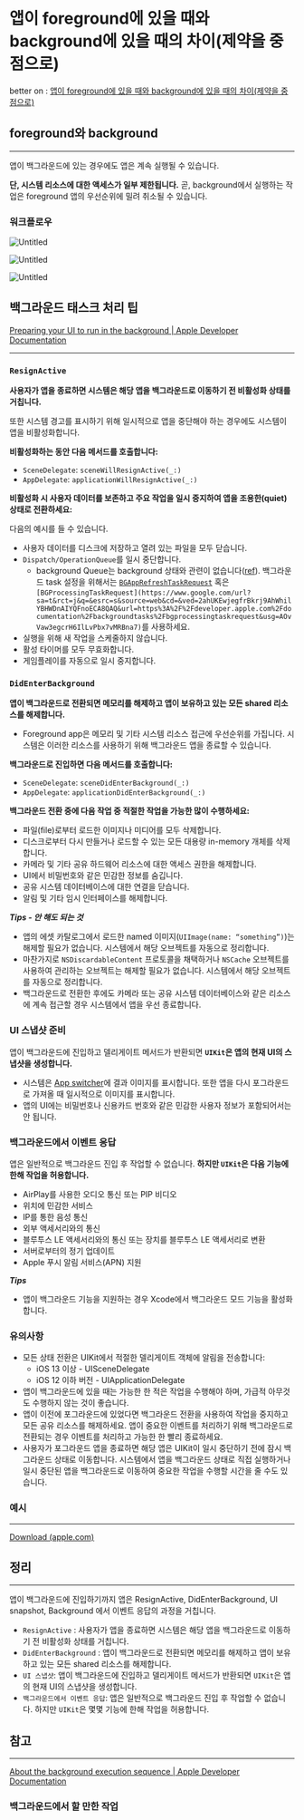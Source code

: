 # 앱이 foreground에 있을 때와 background에 있을 때의 차이(제약을 중점으로)

better on : [앱이 foreground에 있을 때와 background에 있을 때의 차이(제약을 중점으로)](https://www.notion.so/foreground-background-2c4a7ee709e7432e87ba0974256726cd) 

## foreground와 background

---

앱이 백그라운드에 있는 경우에도 앱은 계속 실행될 수 있습니다.

 **단, 시스템 리소스에 대한 액세스가 일부 제한됩니다.**  곧, background에서 실행하는 작업은 foreground 앱의 우선순위에 밀려 취소될 수 있습니다.

### 워크플로우

![Untitled](https://s3-us-west-2.amazonaws.com/secure.notion-static.com/bcdcc498-7031-4f2b-a4e7-bc8d324e8183/Untitled.png)

![Untitled](https://s3-us-west-2.amazonaws.com/secure.notion-static.com/c5362365-de6e-4e6e-a25f-1c310a9726c5/Untitled.png)

![Untitled](https://s3-us-west-2.amazonaws.com/secure.notion-static.com/291a861b-938d-4664-a107-55d9f1058f14/Untitled.png)

## 백그라운드 태스크 처리 팁

[Preparing your UI to run in the background | Apple Developer Documentation](https://developer.apple.com/documentation/uikit/app_and_environment/scenes/preparing_your_ui_to_run_in_the_background)

---

### `ResignActive`

**사용자가 앱을 종료하면 시스템은 해당 앱을 백그라운드로 이동하기 전 비활성화 상태를 거칩니다.** 

또한 시스템 경고를 표시하기 위해 일시적으로 앱을 중단해야 하는 경우에도 시스템이 앱을 비활성화합니다. 

**비활성화하는 동안 다음 메서드를 호출합니다:**

- `SceneDelegate`: `sceneWillResignActive(_:)`
- `AppDelegate`: `applicationWillResignActive(_:)`

**비활성화 시 사용자 데이터를 보존하고 주요 작업을 일시 중지하여 앱을 조용한(quiet) 상태로 전환하세요:**

다음의 예시를 들 수 있습니다.

- 사용자 데이터를 디스크에 저장하고 열려 있는 파일을 모두 닫습니다.
- `Dispatch/OperationQueue`를 일시 중단합니다.
    - background Queue는 background 상태와 관련이 없습니다([ref](https://stackoverflow.com/questions/70307882/swift-background-execution)). 백그라운드 task 설정을 위해서는 [`BGAppRefreshTaskRequest`](https://www.google.com/url?sa=t&rct=j&q=&esrc=s&source=web&cd=&ved=2ahUKEwjHpfOukrj9AhUwr1YBHZn7AYkQFnoECA4QAQ&url=https%3A%2F%2Fdeveloper.apple.com%2Fdocumentation%2Fbackgroundtasks%2Fbgapprefreshtaskrequest&usg=AOvVaw3ZwGRTb3LhSjDRbv385Gu-) 혹은 `[BGProcessingTaskRequest](https://www.google.com/url?sa=t&rct=j&q=&esrc=s&source=web&cd=&ved=2ahUKEwjegfrBkrj9AhWhilYBHWDnAIYQFnoECA8QAQ&url=https%3A%2F%2Fdeveloper.apple.com%2Fdocumentation%2Fbackgroundtasks%2Fbgprocessingtaskrequest&usg=AOvVaw3egcrH6IlLvPbx7vMRBna7)`를 사용하세요.
- 실행을 위해 새 작업을 스케줄하지 않습니다.
- 활성 타이머를 모두 무효화합니다.
- 게임플레이를 자동으로 일시 중지합니다.

### `DidEnterBackground`

**앱이 백그라운드로 전환되면 메모리를 해제하고 앱이 보유하고 있는 모든 shared 리소스를 해제합니다.** 

- Foreground app은 메모리 및 기타 시스템 리소스 접근에 우선순위를 가집니다. 시스템은 이러한 리소스를 사용하기 위해 백그라운드 앱을 종료할 수 있습니다.

**백그라운드로 진입하면 다음 메서드를 호출합니다:**

- `SceneDelegate`: `sceneDidEnterBackground(_:)`
- `AppDelegate`: `applicationDidEnterBackground(_:)`

**백그라운드 전환 중에 다음 작업 중 적절한 작업을 가능한 많이 수행하세요:**

- 파일(file)로부터 로드한 이미지나 미디어를 모두 삭제합니다.
- 디스크로부터 다시 만들거나 로드할 수 있는 모든 대용량 in-memory 개체를 삭제합니다.
- 카메라 및 기타 공유 하드웨어 리소스에 대한 액세스 권한을 해제합니다.
- UI에서 비밀번호와 같은 민감한 정보를 숨깁니다.
- 공유 시스템 데이터베이스에 대한 연결을 닫습니다.
- 알림 및 기타 임시 인터페이스를 해제합니다.

***Tips - 안 해도 되는 것***

- 앱의 에셋 카탈로그에서 로드한 named 이미지(`UIImage(name: “something”)`)는 해제할 필요가 없습니다. 시스템에서 해당 오브젝트를 자동으로 정리합니다.
- 마찬가지로 `NSDiscardableContent` 프로토콜을 채택하거나 `NSCache` 오브젝트를 사용하여 관리하는 오브젝트는 해제할 필요가 없습니다. 시스템에서 해당 오브젝트를 자동으로 정리합니다.
- 백그라운드로 전환한 후에도 카메라 또는 공유 시스템 데이터베이스와 같은 리소스에 계속 접근할 경우 시스템에서 앱을 우선 종료합니다.

### UI 스냅샷 준비

앱이 백그라운드에 진입하고 델리게이트 메서드가 반환되면 **`UIKit`은 앱의 현재 UI의 스냅샷을 생성합니다.** 

- 시스템은 [App switcher](https://support.apple.com/library/content/dam/edam/applecare/images/en_US/iOS/ios15-iphone-se-switch-apps.png)에 결과 이미지를 표시합니다. 또한 앱을 다시 포그라운드로 가져올 때 일시적으로 이미지를 표시합니다.
- 앱의 UI에는 비밀번호나 신용카드 번호와 같은 민감한 사용자 정보가 포함되어서는 안 됩니다.

### 백그라운드에서 이벤트 응답

앱은 일반적으로 백그라운드 진입 후 작업할 수 없습니다. **하지만 `UIKit`은 다음 기능에 한해 작업을 허용합니다.**

- AirPlay를 사용한 오디오 통신 또는 PIP 비디오
- 위치에 민감한 서비스
- IP를 통한 음성 통신
- 외부 액세서리와의 통신
- 블루투스 LE 액세서리와의 통신 또는 장치를 블루투스 LE 액세서리로 변환
- 서버로부터의 정기 업데이트
- Apple 푸시 알림 서비스(APN) 지원

***Tips***

- 앱이 백그라운드 기능을 지원하는 경우 Xcode에서 백그라운드 모드 기능을 활성화합니다.

### 유의사항

- 모든 상태 전환은 UIKit에서 적절한 델리게이트 객체에 알림을 전송합니다:
    - iOS 13 이상 - UISceneDelegate
    - iOS 12 이하 버전 - UIApplicationDelegate
- 앱이 백그라운드에 있을 때는 가능한 한 적은 작업을 수행해야 하며, 가급적 아무것도 수행하지 않는 것이 좋습니다.
- 앱이 이전에 포그라운드에 있었다면 백그라운드 전환을 사용하여 작업을 중지하고 모든 공유 리소스를 해제하세요. 앱이 중요한 이벤트를 처리하기 위해 백그라운드로 전환되는 경우 이벤트를 처리하고 가능한 한 빨리 종료하세요.
- 사용자가 포그라운드 앱을 종료하면 해당 앱은 UIKit이 일시 중단하기 전에 잠시 백그라운드 상태로 이동합니다. 시스템에서 앱을 백그라운드 상태로 직접 실행하거나 일시 중단된 앱을 백그라운드로 이동하여 중요한 작업을 수행할 시간을 줄 수도 있습니다.

### 예시

---

[Download (apple.com)](https://docs-assets.developer.apple.com/published/9decfbca71/RefreshingAndMaintainingYourAppUsingBackgroundTasks.zip)

## 정리

---

앱이 백그라운드에 진입하기까지 앱은 ResignActive, DidEnterBackground, UI snapshot, Background 에서 이벤트 응답의 과정을 거칩니다.

- `ResignActive` : 사용자가 앱을 종료하면 시스템은 해당 앱을 백그라운드로 이동하기 전 비활성화 상태를 거칩니다.
- `DidEnterBackground` : 앱이 백그라운드로 전환되면 메모리를 해제하고 앱이 보유하고 있는 모든 shared 리소스를 해제합니다.
- `UI 스냅샷`: 앱이 백그라운드에 진입하고 델리게이트 메서드가 반환되면 `UIKit`은 앱의 현재 UI의 스냅샷을 생성합니다.
- `백그라운드에서 이벤트 응답`: 앱은 일반적으로 백그라운드 진입 후 작업할 수 없습니다. 하지만 `UIKit`은 몇몇 기능에 한해 작업을 허용합니다.

## 참고

---

[About the background execution sequence | Apple Developer Documentation](https://developer.apple.com/documentation/uikit/app_and_environment/scenes/preparing_your_ui_to_run_in_the_background/about_the_background_execution_sequence)

### 백그라운드에서 할 만한 작업